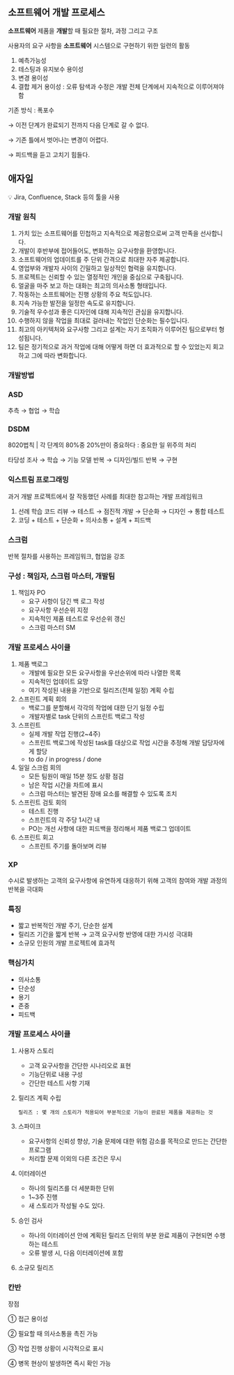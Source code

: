 ## **소프트웨어 개발 프로세스**

**소프트웨어** 제품을 **개발**할 때 필요한 절차, 과정 그리고 구조

사용자의 요구 사항을 **소프트웨어** 시스템으로 구현하기 위한 일련의 활동

1. 예측가능성
2. 테스팅과 유지보수 용이성
3. 변경 용이성
4. 결합 제거 용이성
: 오류 탐색과 수정은 개발 전체 단계에서 지속적으로 이루어져야 함

기존 방식 : 폭포수

→ 이전 단계가 완료되기 전까지 다음 단계로 갈 수 없다.

→ 기존 틀에서 벗어나는 변경이 어렵다.

→ 피드백을 듣고 고치기 힘들다.

## 애자일

<aside>
💡 Jira, Confluence, Stack 등의 툴을 사용

</aside>

### 개발 원칙

1. 가치 있는 소프트웨어를 민첩하고 지속적으로 제공함으로써 고객 만족을 선사합니다.
2. 개발이 후반부에 접어들어도, 변화하는 요구사항을 환영합니다.
3. 소프트웨어의 업데이트를 주 단위 간격으로 최대한 자주 제공합니다.
4. 영업부와 개발자 사이의 긴밀하고 일상적인 협력을 유지합니다.
5. 프로젝트는 신뢰할 수 있는 열정적인 개인을 중심으로 구축됩니다.
6. 얼굴을 마주 보고 하는 대화는 최고의 의사소통 형태입니다.
7. 작동하는 소프트웨어는 진행 상황의 주요 척도입니다.
8. 지속 가능한 발전을 일정한 속도로 유지합니다.
9. 기술적 우수성과 좋은 디자인에 대해 지속적인 관심을 유지합니다.
10. 수행하지 않을 작업을 최대로 걸러내는 작업인 단순화는 필수입니다.
11. 최고의 아키텍처와 요구사항 그리고 설계는 자기 조직화가 이루어진 팀으로부터 형성됩니다.
12. 팀은 정기적으로 과거 작업에 대해 어떻게 하면 더 효과적으로 할 수 있었는지 회고하고 그에 따라 변화합니다.

### 개발방법

### ASD

추측 → 협업 → 학습

### DSDM

8020법칙 | 각 단계의 80%중 20%만이 중요하다 : 중요한 일 위주의 처리

타당성 조사 → 학습 → 기능 모델 반복 → 디자인/빌드 반복 → 구현

### 익스트림 프로그래밍

과거 개발 프로젝트에서 잘 작동했던 사례를 최대한 참고하는 개발 프레임워크

1. 선례 학습
코드 리뷰 → 테스트 → 점진적 개발 → 단순화 → 디자인 → 통합 테스트
2. 코딩 + 테스트 + 단순화 + 의사소통 + 설계 + 피드백

### 스크럼

반복 절차를 사용하는 프레임워크, 협업을 강조

### 구성 : 책임자,  스크럼 마스터, 개발팀

1. 책임자 PO
    - 요구 사항이 담긴 백 로그 작성
    - 요구사항 우선순위 지정
    - 지속적인 제품 테스트로 우선순위 갱신
    - 스크럼 마스터 SM

### 개발 프로세스 사이클

1. 제품 백로그
    - 개발에 필요한 모든 요구사항을 우선순위에 따라 나열한 목록
    - 지속적인 업데이트 요망
    - 여기 작성된 내용을 기반으로 릴리즈(전체 일정) 계획 수립
2. 스프린트 계획 회의
    - 백로그를 분할해서 각각의 작업에 대한 단기 일정 수립
    - 개발자별로 task 단위의 스프린트 백로그 작성
3. 스프린트
    - 실제 개발 작업 진행(2~4주)
    - 스프린트 백로그에 작성된 task를 대상으로 작업 시간을 추정해 개발 담당자에게 할당
    - to do / in progress / done
4. 일일 스크럼 회의
    - 모든 팀원이 매일 15분 정도 상황 점검
    - 남은 작업 시간을 차트에 표시
    - 스크럼 마스터는 발견된 장애 요소를 해결할 수 있도록 조치
5. 스프린트 검토 회의
    - 테스트 진행
    - 스프린트의 각 주당 1시간 내
    - PO는 개선 사항에 대한 피드백을 정리해서 제품 백로그 업데이트
6. 스프린트 회고
    - 스프린트 주기를 돌아보며 리뷰

### XP

수시로 발생하는 고객의 요구사항에 유연하게 대응하기 위해 고객의 참여와 개발 과정의 반복을 극대화

### 특징

- 짧고 반복적인 개발 주기, 단순한 설계
- 릴리즈 기간을 짧게 반복 → 고객 요구사항 반영에 대한 가시성 극대화
- 소규모 인원의 개발 프로젝트에 효과적

### 핵심가치

- 의사소통
- 단순성
- 용기
- 존중
- 피드백

### 개발 프로세스 사이클

1. 사용자 스토리
    - 고객 요구사항을 간단한 시나리오로 표현
    - 기능단위로 내용 구성
    - 간단한 테스트 사항 기재
2. 릴리즈 계획 수립
    
    `릴리즈 : 몇 개의 스토리가 적용되어 부분적으로 기능이 완료된 제품을 제공하는 것`
    
3. 스파이크
    - 요구사항의 신뢰성 향상, 기술 문제에 대한 위험 감소를 목적으로 만드는 간단한 프로그램
    - 처리할 문제 이외의 다른 조건은 무시
4. 이터레이션
    - 하나의 릴리즈를 더 세분화한 단위
    - 1~3주 진행
    - 새 스토리가 작성될 수도 있다.
5. 승인 검사 
    - 하나의 이터레이션 안에 계획된 릴리즈 단위의 부분 완료 제품이 구현되면 수행하는 테스트
    - 오류 발생 시, 다음 이터레이션에 포함
6. 소규모 릴리즈

### 칸반


장점

① 접근 용이성

② 필요할 때 의사소통을 촉진 가능

③ 작업 진행 상황이 시각적으로 표시

④ 병목 현상이 발생하면 즉시 확인 가능
